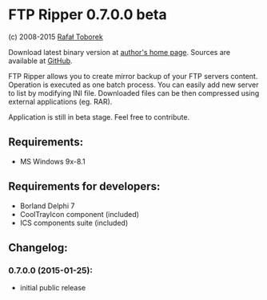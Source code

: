 FTP Ripper 0.7.0.0 beta
=======================
(c) 2008-2015 [Rafał Toborek](https://toborek.info)

Download latest binary version at [author's home page](https://api.toborek.info/download/ftprip07.zip).
Sources are available at [GitHub](https://github.com/clash82/FTPRipper).

FTP Ripper allows you to create mirror backup of your FTP servers content. Operation is executed as one batch process. You can easily add new server to list by modifying INI file. Downloaded files can be then compressed using external applications (eg. RAR).

Application is still in beta stage. Feel free to contribute.

Requirements:
-------------
* MS Windows 9x-8.1

Requirements for developers:
-------------------------
* Borland Delphi 7
* CoolTrayIcon component (included)
* ICS components suite (included)

Changelog:
----------
### 0.7.0.0 (2015-01-25):
* initial public release
